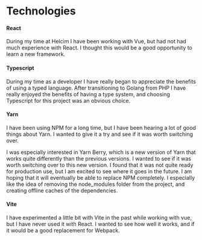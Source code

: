 # Technologies

#### React

During my time at Helcim I have been working with Vue, but had not had much experience with React. I thought this would be a good opportunity to learn a new framework.

#### Typescript

During my time as a developer I have really began to appreciate the benefits of using a typed language. After transitioning to Golang from PHP I have really enjoyed the benefits of having a type system, and choosing Typescript for this project was an obvious choice.

#### Yarn

I have been using NPM for a long time, but I have been hearing a lot of good things about Yarn. I wanted to give it a try and see if it was worth switching over.

I was especially interested in Yarn Berry, which is a new version of Yarn that works quite differently than the previous versions. I wanted to see if it was worth switching over to this new version. I found that it was not quite ready for production use, but I am excited to see where it goes in the future. I am hoping that it will eventually be able to replace NPM completely. I especially like the idea of removing the node_modules folder from the project, and creating offline caches of the dependencies.

#### Vite

I have experimented a little bit with Vite in the past while working with vue, but I have never used it with React. I wanted to see how well it works, and if it would be a good replacement for Webpack.
